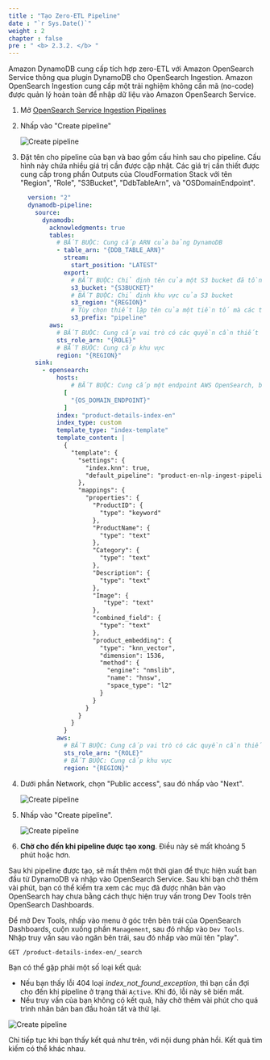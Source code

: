 ```yaml
---
title : "Tạo Zero-ETL Pipeline"
date : "`r Sys.Date()`"
weight : 2
chapter : false
pre : " <b> 2.3.2. </b> "
---
```


Amazon DynamoDB cung cấp tích hợp zero-ETL với Amazon OpenSearch Service thông qua plugin DynamoDB cho OpenSearch Ingestion. Amazon OpenSearch Ingestion cung cấp một trải nghiệm không cần mã (no-code) được quản lý hoàn toàn để nhập dữ liệu vào Amazon OpenSearch Service.

1. Mở [OpenSearch Service Ingestion Pipelines](https://us-west-2.console.aws.amazon.com/aos/home?region=us-west-2#opensearch/ingestion-pipelines)
    
2. Nhấp vào "Create pipeline"
    
   ![Create pipeline](/images/2/2.3/1.jpg)
    
3. Đặt tên cho pipeline của bạn và bao gồm cấu hình sau cho pipeline. Cấu hình này chứa nhiều giá trị cần được cập nhật. Các giá trị cần thiết được cung cấp trong phần Outputs của CloudFormation Stack với tên "Region", "Role", "S3Bucket", "DdbTableArn", và "OSDomainEndpoint".

    ```yaml
      version: "2"
      dynamodb-pipeline:
        source:
          dynamodb:
            acknowledgments: true
            tables:
              # BẮT BUỘC: Cung cấp ARN của bảng DynamoDB
              - table_arn: "{DDB_TABLE_ARN}"
                stream:
                  start_position: "LATEST"
                export:
                  # BẮT BUỘC: Chỉ định tên của một S3 bucket đã tồn tại để DynamoDB ghi các tệp dữ liệu xuất vào
                  s3_bucket: "{S3BUCKET}"
                  # BẮT BUỘC: Chỉ định khu vực của S3 bucket
                  s3_region: "{REGION}"
                  # Tùy chọn thiết lập tên của một tiền tố mà các tệp dữ liệu xuất của DynamoDB được ghi vào trong bucket.
                  s3_prefix: "pipeline"
            aws:
              # BẮT BUỘC: Cung cấp vai trò có các quyền cần thiết cho DynamoDB, OpenSearch và S3.
              sts_role_arn: "{ROLE}"
              # BẮT BUỘC: Cung cấp khu vực
              region: "{REGION}"
        sink:
          - opensearch:
              hosts:
                  # BẮT BUỘC: Cung cấp một endpoint AWS OpenSearch, bao gồm cả https://
                [
                  "{OS_DOMAIN_ENDPOINT}"
                ]
              index: "product-details-index-en"
              index_type: custom
              template_type: "index-template"
              template_content: |
                {
                  "template": {
                    "settings": {
                      "index.knn": true,
                      "default_pipeline": "product-en-nlp-ingest-pipeline"
                    },
                    "mappings": {
                      "properties": {
                        "ProductID": {
                          "type": "keyword"
                        },
                        "ProductName": {
                          "type": "text"
                        },
                        "Category": {
                          "type": "text"
                        },
                        "Description": {
                          "type": "text"
                        },
                        "Image": {
                           "type": "text"
                        },
                        "combined_field": {
                          "type": "text"
                        },
                        "product_embedding": {
                          "type": "knn_vector",
                          "dimension": 1536,
                          "method": {
                            "engine": "nmslib",
                            "name": "hnsw",
                            "space_type": "l2"
                          }
                        }
                      }
                    }
                  }
                }
              aws:
                # BẮT BUỘC: Cung cấp vai trò có các quyền cần thiết cho DynamoDB, OpenSearch và S3.
                sts_role_arn: "{ROLE}"
                # BẮT BUỘC: Cung cấp khu vực
                region: "{REGION}"
    ```

4. Dưới phần Network, chọn "Public access", sau đó nhấp vào "Next".
    
   ![Create pipeline](/images/2/2.3/2.jpg)
    
5. Nhấp vào "Create pipeline".
    
   ![Create pipeline](/images/2/2.3/3.jpg)
    
6. **Chờ cho đến khi pipeline được tạo xong**. Điều này sẽ mất khoảng 5 phút hoặc hơn.

Sau khi pipeline được tạo, sẽ mất thêm một thời gian để thực hiện xuất ban đầu từ DynamoDB và nhập vào OpenSearch Service. Sau khi bạn chờ thêm vài phút, bạn có thể kiểm tra xem các mục đã được nhân bản vào OpenSearch hay chưa bằng cách thực hiện truy vấn trong Dev Tools trên OpenSearch Dashboards.

Để mở Dev Tools, nhấp vào menu ở góc trên bên trái của OpenSearch Dashboards, cuộn xuống phần `Management`, sau đó nhấp vào `Dev Tools`. Nhập truy vấn sau vào ngăn bên trái, sau đó nhấp vào mũi tên "play".

```text
GET /product-details-index-en/_search
```

Bạn có thể gặp phải một số loại kết quả:

- Nếu bạn thấy lỗi 404 loại _index_not_found_exception_, thì bạn cần đợi cho đến khi pipeline ở trạng thái `Active`. Khi đó, lỗi này sẽ biến mất.
- Nếu truy vấn của bạn không có kết quả, hãy chờ thêm vài phút cho quá trình nhân bản ban đầu hoàn tất và thử lại.

![Create pipeline](/images/2/2.3/4.jpg)

Chỉ tiếp tục khi bạn thấy kết quả như trên, với nội dung phản hồi. Kết quả tìm kiếm có thể khác nhau.